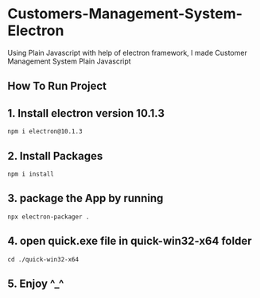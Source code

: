 # Customers-Management-System-Electron
Using Plain Javascript with help of electron framework, I made Customer Management System Plain Javascript

## How To Run Project
  
  ## 1. Install electron version 10.1.3
    npm i electron@10.1.3
    
  ## 2. Install Packages
    npm i install
    
  ## 3. package the App by running
    npx electron-packager .
    
  ## 4. open quick.exe file in quick-win32-x64 folder
    cd ./quick-win32-x64
    
  ## 5. Enjoy ^_^
    
    
